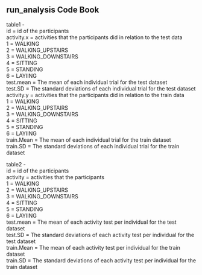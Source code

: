 ## run_analysis Code Book

table1 - </br>
id = id of the participants</br>
activity.x = activities that the participants did in relation to the test data</br>
		   1 = WALKING</br>
		   2 = WALKING_UPSTAIRS</br>
		   3 = WALKING_DOWNSTAIRS</br>
		   4 = SITTING</br>
		   5 = STANDING</br>
		   6 = LAYIING</br>
test.mean = The mean of each individual trial for the test dataset</br>
test.SD = The standard deviations of each individual trial for the test dataset</br>
activity.y = activities that the participants did in relation to the train data</br>
		   1 = WALKING</br>
		   2 = WALKING_UPSTAIRS</br>
		   3 = WALKING_DOWNSTAIRS</br>
		   4 = SITTING</br>
		   5 = STANDING</br>
		   6 = LAYIING</br>
train.Mean = The mean of each individual trial for the train dataset</br>
train.SD = The standard deviations of each individual trial for the train dataset</br>

table2 - </br>
id = id of the participants</br>
activity = activities that the participants</br>
		   1 = WALKING</br>
		   2 = WALKING_UPSTAIRS</br>
		   3 = WALKING_DOWNSTAIRS</br>
		   4 = SITTING</br>
		   5 = STANDING</br>
		   6 = LAYIING</br>
test.mean = The mean of each activity test per individual for the test dataset</br>
test.SD = The standard deviations of  each activity test per individual for the test dataset</br>
train.Mean = The mean of  each activity test per individual for the train dataset</br>
train.SD = The standard deviations of each activity test per individual for the train dataset